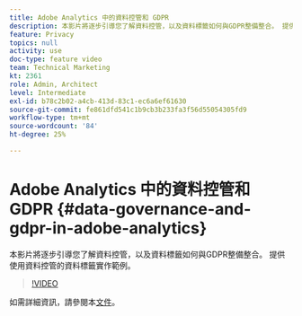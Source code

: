 ```yaml
---
title: Adobe Analytics 中的資料控管和 GDPR
description: 本影片將逐步引導您了解資料控管，以及資料標籤如何與GDPR整備整合。 提供使用資料控管的資料標籤實作範例。
feature: Privacy
topics: null
activity: use
doc-type: feature video
team: Technical Marketing
kt: 2361
role: Admin, Architect
level: Intermediate
exl-id: b78c2b02-a4cb-413d-83c1-ec6a6ef61630
source-git-commit: fe861dfd541c1b9cb3b233fa3f56d55054305fd9
workflow-type: tm+mt
source-wordcount: '84'
ht-degree: 25%

---
```


# Adobe Analytics 中的資料控管和 GDPR {#data-governance-and-gdpr-in-adobe-analytics}

本影片將逐步引導您了解資料控管，以及資料標籤如何與GDPR整備整合。 提供使用資料控管的資料標籤實作範例。

>[!VIDEO](https://video.tv.adobe.com/v/25455/?quality=12)

如需詳細資訊，請參閱本[文件](https://experienceleague.adobe.com/docs/analytics/admin/data-governance/an-gdpr-overview.html?lang=en)。
